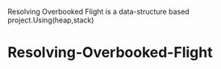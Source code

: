 Resolving Overbooked Flight is a data-structure based project.Using(heap,stack)
# Resolving-Overbooked-Flight
